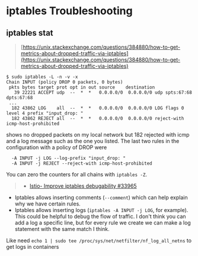 # iptables Troubleshooting

## iptables stat

> [https://unix.stackexchange.com/questions/384880/how-to-get-metrics-about-dropped-traffic-via-iptables](https://unix.stackexchange.com/questions/384880/how-to-get-metrics-about-dropped-traffic-via-iptables)



```
$ sudo iptables -L -n -v -x
Chain INPUT (policy DROP 0 packets, 0 bytes)
 pkts bytes target prot opt in out source    destination 
   39 22221 ACCEPT udp  --  *  *   0.0.0.0/0  0.0.0.0/0 udp spts:67:68 dpts:67:68
 ...
  182 43862 LOG    all  --  *  *   0.0.0.0/0  0.0.0.0/0 LOG flags 0 level 4 prefix "input_drop: "
  182 43862 REJECT all  --  *  *   0.0.0.0/0  0.0.0.0/0 reject-with icmp-host-prohibited
```

shows no dropped packets on my local network but 182 rejected with icmp and a log message such as the one you listed. The last two rules in the configuration with a policy of DROP were

```
  -A INPUT -j LOG --log-prefix "input_drop: "
  -A INPUT -j REJECT --reject-with icmp-host-prohibited
```

You can zero the counters for all chains with `iptables -Z`.



> - [Istio- Improve iptables debugability #33965](https://github.com/istio/istio/issues/33965)

- Iptables allows inserting comments (`--comment`) which can help explain why we have certain rules.
- Iptables allows inserting logs (`iptables -A INPUT -j LOG`, for example). This could be helpful to debug the flow of traffic. I don't think you can add a log a specific line, but for every rule we create we can make a log statement with the same match I think.



Like need `echo 1 | sudo tee /proc/sys/net/netfilter/nf_log_all_netns` to get logs in containers

